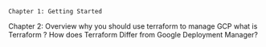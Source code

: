 ```
Chapter 1: Getting Started
```
Chapter 2: Overview
why you should use terraform to manage GCP
what is Terraform ?
How does Terraform Differ from Google Deployment Manager? 
```
